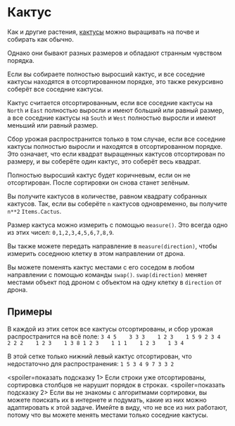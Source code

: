# Кактус
Как и другие растения, [кактусы](objects/cactus) можно выращивать на почве и собирать как обычно.

Однако они бывают разных размеров и обладают странным чувством порядка.

Если вы собираете полностью выросший кактус, и все соседние кактусы находятся в отсортированном порядке, это также рекурсивно соберёт все соседние кактусы.

Кактус считается отсортированным, если все соседние кактусы на `North` и `East` полностью выросли и имеют больший или равный размер, а все соседние кактусы на `South` и `West` полностью выросли и имеют меньший или равный размер.

Сбор урожая распространится только в том случае, если все соседние кактусы полностью выросли и находятся в отсортированном порядке.
Это означает, что если квадрат выращенных кактусов отсортирован по размеру, и вы соберёте один кактус, это соберёт весь квадрат.

Полностью выросший кактус будет коричневым, если он не отсортирован. После сортировки он снова станет зелёным.

Вы получите кактусов в количестве, равном квадрату собранных кактусов. Так, если вы соберёте `n` кактусов одновременно, вы получите `n**2` `Items.Cactus`.

Размер кактуса можно измерить с помощью `measure()`.
Это всегда одно из этих чисел: `0,1,2,3,4,5,6,7,8,9`.

Вы также можете передать направление в `measure(direction)`, чтобы измерить соседнюю клетку в этом направлении от дрона.

Вы можете поменять кактус местами с его соседом в любом направлении с помощью команды `swap()`.
`swap(direction)` меняет местами объект под дроном с объектом на одну клетку в `direction` от дрона.

## Примеры
В каждой из этих сеток все кактусы отсортированы, и сбор урожая распространится на всё поле:
`3 4 5    3 3 3    1 2 3    1 5 9
2 3 4    2 2 2    1 2 3    1 3 8
1 2 3    1 1 1    1 2 3    1 3 4`

В этой сетке только нижний левый кактус отсортирован, что недостаточно для распространения:
`1 5 3
4 9 7
3 3 2`

<spoiler=показать подсказку 1>
Если строки уже отсортированы, сортировка столбцов не нарушит порядок в строках.
</spoiler>
<spoiler=показать подсказку 2>
Если вы не знакомы с алгоритмами сортировки, вы можете поискать их в интернете и подумать, какие из них можно адаптировать к этой задаче. Имейте в виду, что не все из них работают, потому что вы можете менять местами только соседние кактусы.
</spoiler>